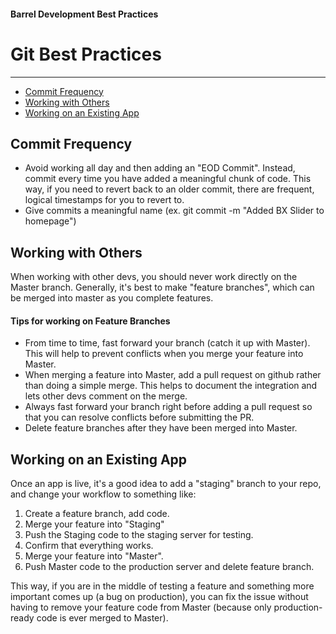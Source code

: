 #### Barrel Development Best Practices


# Git Best Practices
----------------------------
- [Commit Frequency](#commit-frequency)
- [Working with Others](#working-with-others)
- [Working on an Existing App](#working-on-an-existing-app)





## Commit Frequency

- Avoid working all day and then adding an "EOD Commit". Instead, commit every time you have added a meaningful chunk of code. This way, if you need to revert back to an older commit, there are frequent, logical timestamps for you to revert to.
- Give commits a meaningful name (ex. git commit -m "Added BX Slider to homepage")




## Working with Others

When working with other devs, you should never work directly on the Master branch. Generally, it's best to make "feature branches", which can be merged into master as you complete features.  

#### Tips for working on Feature Branches

- From time to time, fast forward your branch (catch it up with Master). This will help to prevent conflicts when you merge your feature into Master.
- When merging a feature into Master, add a pull request on github rather than doing a simple merge. This helps to document the integration and lets other devs comment on the merge.
- Always fast forward your branch right before adding a pull request so that you can resolve conflicts before submitting the PR.
- Delete feature branches after they have been merged into Master.



## Working on an Existing App

Once an app is live, it's a good idea to add a "staging" branch to your repo, and change your workflow to something like:

1) Create a feature branch, add code.  
2) Merge your feature into "Staging"  
3) Push the Staging code to the staging server for testing.  
4) Confirm that everything works.  
5) Merge your feature into "Master".  
6) Push Master code to the production server and delete feature branch.  

This way, if you are in the middle of testing a feature and something more important comes up (a bug on production), you can fix the issue without having to remove your feature code from Master (because only production-ready code is ever merged to Master).
